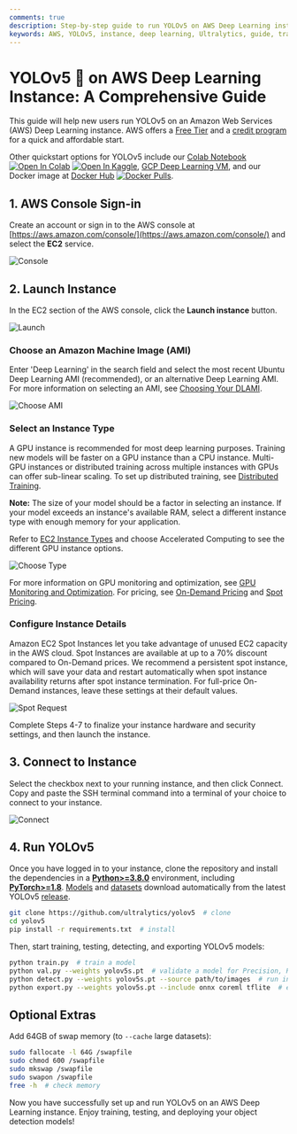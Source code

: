 ```yaml
---
comments: true
description: Step-by-step guide to run YOLOv5 on AWS Deep Learning instance. Learn how to create an instance, connect to it and train, validate and deploy models.
keywords: AWS, YOLOv5, instance, deep learning, Ultralytics, guide, training, deployment, object detection
---
```


# YOLOv5 🚀 on AWS Deep Learning Instance: A Comprehensive Guide

This guide will help new users run YOLOv5 on an Amazon Web Services (AWS) Deep Learning instance. AWS offers a [Free Tier](https://aws.amazon.com/free/) and a [credit program](https://aws.amazon.com/activate/) for a quick and affordable start.

Other quickstart options for YOLOv5 include our [Colab Notebook](https://colab.research.google.com/github/ultralytics/yolov5/blob/master/tutorial.ipynb) <a href="https://colab.research.google.com/github/ultralytics/yolov5/blob/master/tutorial.ipynb"><img src="https://colab.research.google.com/assets/colab-badge.svg" alt="Open In Colab"></a> <a href="https://www.kaggle.com/ultralytics/yolov5"><img src="https://kaggle.com/static/images/open-in-kaggle.svg" alt="Open In Kaggle"></a>, [GCP Deep Learning VM](https://docs.ultralytics.com/yolov5/environments/google_cloud_quickstart_tutorial), and our Docker image at [Docker Hub](https://hub.docker.com/r/ultralytics/yolov5) <a href="https://hub.docker.com/r/ultralytics/yolov5"><img src="https://img.shields.io/docker/pulls/ultralytics/yolov5?logo=docker" alt="Docker Pulls"></a>.

## 1. AWS Console Sign-in

Create an account or sign in to the AWS console at [https://aws.amazon.com/console/](https://aws.amazon.com/console/) and select the **EC2** service.

![Console](https://user-images.githubusercontent.com/26833433/106323804-debddd00-622c-11eb-997f-b8217dc0e975.png)

## 2. Launch Instance

In the EC2 section of the AWS console, click the **Launch instance** button.

![Launch](https://user-images.githubusercontent.com/26833433/106323950-204e8800-622d-11eb-915d-5c90406973ea.png)

### Choose an Amazon Machine Image (AMI)

Enter 'Deep Learning' in the search field and select the most recent Ubuntu Deep Learning AMI (recommended), or an alternative Deep Learning AMI. For more information on selecting an AMI, see [Choosing Your DLAMI](https://docs.aws.amazon.com/dlami/latest/devguide/options.html).

![Choose AMI](https://user-images.githubusercontent.com/26833433/106326107-c9e34880-6230-11eb-97c9-3b5fc2f4e2ff.png)

### Select an Instance Type

A GPU instance is recommended for most deep learning purposes. Training new models will be faster on a GPU instance than a CPU instance. Multi-GPU instances or distributed training across multiple instances with GPUs can offer sub-linear scaling. To set up distributed training, see [Distributed Training](https://docs.aws.amazon.com/dlami/latest/devguide/distributed-training.html).

**Note:** The size of your model should be a factor in selecting an instance. If your model exceeds an instance's available RAM, select a different instance type with enough memory for your application.

Refer to [EC2 Instance Types](https://aws.amazon.com/ec2/instance-types/) and choose Accelerated Computing to see the different GPU instance options.

![Choose Type](https://user-images.githubusercontent.com/26833433/106324624-52141e80-622e-11eb-9662-1a376d9c887d.png)

For more information on GPU monitoring and optimization, see [GPU Monitoring and Optimization](https://docs.aws.amazon.com/dlami/latest/devguide/tutorial-gpu.html). For pricing, see [On-Demand Pricing](https://aws.amazon.com/ec2/pricing/on-demand/) and [Spot Pricing](https://aws.amazon.com/ec2/spot/pricing/).

### Configure Instance Details

Amazon EC2 Spot Instances let you take advantage of unused EC2 capacity in the AWS cloud. Spot Instances are available at up to a 70% discount compared to On-Demand prices. We recommend a persistent spot instance, which will save your data and restart automatically when spot instance availability returns after spot instance termination. For full-price On-Demand instances, leave these settings at their default values.

![Spot Request](https://user-images.githubusercontent.com/26833433/106324835-ac14e400-622e-11eb-8853-df5ec9b16dfc.png)

Complete Steps 4-7 to finalize your instance hardware and security settings, and then launch the instance.

## 3. Connect to Instance

Select the checkbox next to your running instance, and then click Connect. Copy and paste the SSH terminal command into a terminal of your choice to connect to your instance.

![Connect](https://user-images.githubusercontent.com/26833433/106325530-cf8c5e80-622f-11eb-9f64-5b313a9d57a1.png)

## 4. Run YOLOv5

Once you have logged in to your instance, clone the repository and install the dependencies in a [**Python>=3.8.0**](https://www.python.org/) environment, including [**PyTorch>=1.8**](https://pytorch.org/get-started/locally/). [Models](https://github.com/ultralytics/yolov5/tree/master/models) and [datasets](https://github.com/ultralytics/yolov5/tree/master/data) download automatically from the latest YOLOv5 [release](https://github.com/ultralytics/yolov5/releases).

```bash
git clone https://github.com/ultralytics/yolov5  # clone
cd yolov5
pip install -r requirements.txt  # install
```

Then, start training, testing, detecting, and exporting YOLOv5 models:

```bash
python train.py  # train a model
python val.py --weights yolov5s.pt  # validate a model for Precision, Recall, and mAP
python detect.py --weights yolov5s.pt --source path/to/images  # run inference on images and videos
python export.py --weights yolov5s.pt --include onnx coreml tflite  # export models to other formats
```

## Optional Extras

Add 64GB of swap memory (to `--cache` large datasets):

```bash
sudo fallocate -l 64G /swapfile
sudo chmod 600 /swapfile
sudo mkswap /swapfile
sudo swapon /swapfile
free -h  # check memory
```

Now you have successfully set up and run YOLOv5 on an AWS Deep Learning instance. Enjoy training, testing, and deploying your object detection models!
